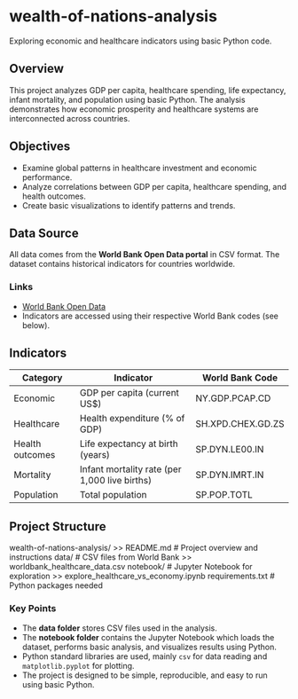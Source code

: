 # wealth-of-nations-analysis
Exploring economic and healthcare indicators using basic Python code.

## Overview
This project analyzes GDP per capita, healthcare spending, life expectancy, infant mortality, and population using basic Python. The analysis demonstrates how economic prosperity and healthcare systems are interconnected across countries.

## Objectives
- Examine global patterns in healthcare investment and economic performance.
- Analyze correlations between GDP per capita, healthcare spending, and health outcomes.
- Create basic visualizations to identify patterns and trends.

## Data Source
All data comes from the **World Bank Open Data portal** in CSV format. The dataset contains historical indicators for countries worldwide.

### Links
- [World Bank Open Data](https://data.worldbank.org/)
- Indicators are accessed using their respective World Bank codes (see below).

## Indicators
| Category | Indicator | World Bank Code |
|----------|-----------|----------------|
| Economic | GDP per capita (current US$) | NY.GDP.PCAP.CD |
| Healthcare | Health expenditure (% of GDP) | SH.XPD.CHEX.GD.ZS |
| Health outcomes | Life expectancy at birth (years) | SP.DYN.LE00.IN |
| Mortality | Infant mortality rate (per 1,000 live births) | SP.DYN.IMRT.IN |
| Population | Total population | SP.POP.TOTL |

## Project Structure
wealth-of-nations-analysis/ >>
  README.md # Project overview and instructions
  data/ # CSV files from World Bank >>
    worldbank_healthcare_data.csv
  notebook/ # Jupyter Notebook for exploration >>
    explore_healthcare_vs_economy.ipynb
  requirements.txt # Python packages needed

### Key Points
- The **data folder** stores CSV files used in the analysis.
- The **notebook folder** contains the Jupyter Notebook which loads the dataset, performs basic analysis, and visualizes results using Python.
- Python standard libraries are used, mainly `csv` for data reading and `matplotlib.pyplot` for plotting.
- The project is designed to be simple, reproducible, and easy to run using basic Python.






